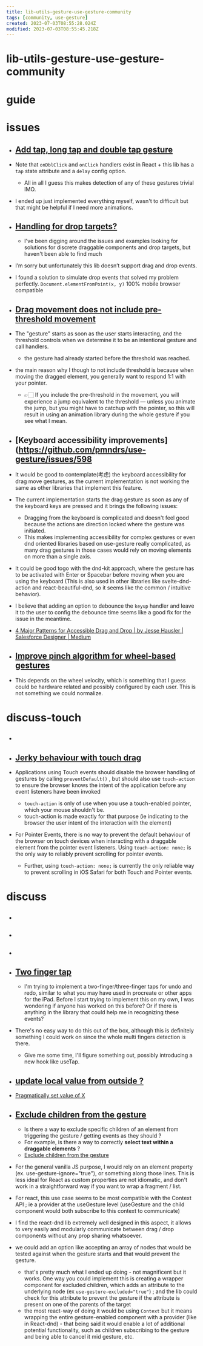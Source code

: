 ```yaml
---
title: lib-utils-gesture-use-gesture-community
tags: [community, use-gesture]
created: 2023-07-03T08:55:28.024Z
modified: 2023-07-03T08:55:45.218Z
---
```


# lib-utils-gesture-use-gesture-community

# guide

# issues
- ## [Add tap, long tap and double tap gesture](https://github.com/pmndrs/use-gesture/issues/241)
- Note that `onDblClick` and `onClick` handlers exist in React + this lib has a `tap` state attribute and a `delay` config option.
  - All in all I guess this makes detection of any of these gestures trivial IMO.

- I ended up just implemented everything myself, wasn't to difficult but that might be helpful if I need more animations.

- ## [Handling for drop targets?](https://github.com/pmndrs/use-gesture/issues/88)
  - I've been digging around the issues and examples looking for solutions for discrete draggable components and drop targets, but haven't been able to find much

- I’m sorry but unfortunately this lib doesn’t support drag and drop events.

- I found a solution to simulate drop events that solved my problem perfectly. `Document.elementFromPoint(x, y)` 100% mobile browser compatible

- ## [Drag movement does not include pre-threshold movement](https://github.com/pmndrs/use-gesture/issues/314)
- The "gesture" starts as soon as the user starts interacting, and the threshold controls when we determine it to be an intentional gesture and call handlers. 
  - the gesture had already started before the threshold was reached.

- the main reason why I though to not include threshold is because when moving the dragged element, you generally want to respond 1:1 with your pointer. 
  - 👉🏻 If you include the pre-threshold in the movement, you will experience a jump equivalent to the threshold — unless you animate the jump, but you might have to catchup with the pointer, so this will result in using an animation library during the whole gesture if you see what I mean.

- ## [Keyboard accessibility improvements](https://github.com/pmndrs/use-gesture/issues/598
- It would be good to contemplate(考虑) the keyboard accessibility for drag move gestures, as the current implementation is not working the same as other libraries that implement this feature. 
- The current implementation starts the drag gesture as soon as any of the keyboard keys are pressed and it brings the following issues:
  - Dragging from the keyboard is complicated and doesn't feel good because the actions are direction locked where the gesture was initiated.
  - This makes implementing accessibility for complex gestures or even dnd oriented libraries based on use-gesture really complicated, as many drag gestures in those cases would rely on moving elements on more than a single axis.

- It could be good togo with the dnd-kit approach, where the gesture has to be activated with Enter or Spacebar before moving when you are using the keyboard (This is also used in other libraries like svelte-dnd-action and react-beautiful-dnd, so it seems like the common / intuitive behavior). 

- I believe that adding an option to debounce the `keyup` handler and leave it to the user to config the debounce time seems like a good fix for the issue in the meantime.

- [4 Major Patterns for Accessible Drag and Drop | by Jesse Hausler | Salesforce Designer | Medium](https://medium.com/salesforce-ux/4-major-patterns-for-accessible-drag-and-drop-1d43f64ebf09)

- ## [Improve pinch algorithm for wheel-based gestures](https://github.com/pmndrs/use-gesture/issues/401)
- This depends on the wheel velocity, which is something that I guess could be hardware related and possibly configured by each user. This is not something we could normalize.
# discuss-touch
- ## 

- ## [Jerky behaviour with touch drag](https://github.com/pmndrs/use-gesture/issues/210)
- Applications using Touch events should disable the browser handling of gestures by calling `preventDefault()` , but should also use `touch-action` to ensure the browser knows the intent of the application before any event listeners have been invoked
  - `touch-action` is only of use when you use a touch-enabled pointer, which your mouse shouldn't be.
  - touch-action is made exactly for that purpose (ie indicating to the browser the user intent of the interaction with the element) 

- For Pointer Events, there is no way to prevent the default behaviour of the browser on touch devices when interacting with a draggable element from the pointer event listeners. Using `touch-action: none;` is the only way to reliably prevent scrolling for pointer events.
  - Further, using `touch-action: none;` is currently the only reliable way to prevent scrolling in iOS Safari for both Touch and Pointer events. 
# discuss
- ## 

- ## 

- ## 

- ## [Two finger tap](https://github.com/pmndrs/use-gesture/discussions/400)
  - I'm trying to implement a two-finger/three-finger taps for undo and redo, similar to what you may have used in procreate or other apps for the iPad. Before I start trying to implement this on my own, I was wondering if anyone has worked on this before? Or if there is anything in the library that could help me in recognizing these events?

- There's no easy way to do this out of the box, although this is definitely something I could work on since the whole multi fingers detection is there. 
  - Give me some time, I'll figure something out, possibly introducing a new hook like useTap.

- ## [update local value from outside ?](https://github.com/pmndrs/use-gesture/discussions/54)
- [Pragmatically set value of X](https://github.com/pmndrs/use-gesture/discussions/55)

- ## [Exclude children from the gesture](https://github.com/pmndrs/use-gesture/issues/433)
  - Is there a way to exclude specific children of an element from triggering the gesture / getting events as they should ? 
  - For example, is there a way to correctly **select text within a draggable elements** ?
  - [Exclude children from the gesture](https://github.com/pmndrs/use-gesture/discussions/428)

- For the general vanilla JS purpose, I would rely on an element property (ex. use-gesture-ignore="true"), or something along those lines. This is less ideal for React as custom properties are not idiomatic, and don't work in a straightforward way if you want to wrap a fragment / list.
- For react, this use case seems to be most compatible with the Context API ; ie a provider at the useGesture level (useGesture and the child component would both subscribe to this context to communicate)
- I find the react-dnd lib extremely well designed in this aspect, it allows to very easily and modularly communicate between drag / drop components without any prop sharing whatsoever.

- we could add an option like accepting an array of nodes that would be tested against when the gesture starts and that would prevent the gesture.
  - that's pretty much what I ended up doing - not magnificent but it works. One way you could implement this is creating a wrapper component for excluded children, which adds an attribute to the underlying node (ex `use-gesture-excluded="true"`) ; and the lib could check for this attribute to prevent the gesture if the attribute is present on one of the parents of the target
  - the most react-way of doing it would be using `Context` but it means wrapping the entire gesture-enabled component with a provider (like in React-dnd) - that being said it would enable a lot of additional potential functionality, such as children subscribing to the gesture and being able to cancel it mid gesture, etc.
